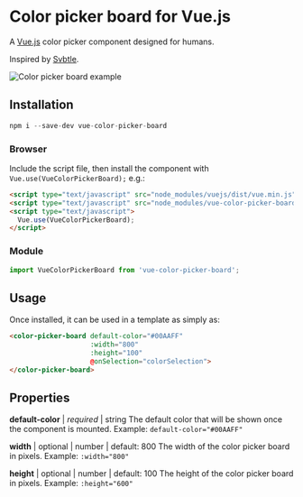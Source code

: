 # Color picker board for Vue.js 

A [Vue.js](https://vuejs.org/) color picker component designed for humans.

Inspired by [Svbtle](https://svbtle.com/).

![Color picker board example](https://s3-us-west-2.amazonaws.com/betamark/6a363e608fc7.gif)

## Installation

```js
npm i --save-dev vue-color-picker-board
```

### Browser

Include the script file, then install the component with `Vue.use(VueColorPickerBoard);` e.g.:

```html
<script type="text/javascript" src="node_modules/vuejs/dist/vue.min.js"></script>
<script type="text/javascript" src="node_modules/vue-color-picker-board/dist/vue-color-picker-board.min.js"></script>
<script type="text/javascript">
  Vue.use(VueColorPickerBoard);
</script>
```

### Module

```js
import VueColorPickerBoard from 'vue-color-picker-board';
```

## Usage

Once installed, it can be used in a template as simply as:

```html
<color-picker-board default-color="#00AAFF"
                    :width="800"
                    :height="100"
                    @onSelection="colorSelection">
</color-picker-board>
```

## Properties
**default-color** | *required* | string
The default color that will be shown once the component is mounted.
Example: `default-color="#00AAFF"`

**width** | optional | number | default: 800
The width of the color picker board in pixels.
Example: `:width="800"`

**height** | optional | number | default: 100
The height of the color picker board in pixels.
Example: `:height="600"`